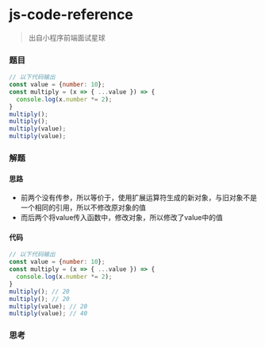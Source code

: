 # js-code-reference

> 出自小程序前端面试星球

### 题目

```javascript
// 以下代码输出
const value = {number: 10};
const multiply = (x => { ...value }) => {
  console.log(x.number *= 2);
}
multiply();
multiply();
multiply(value);
multiply(value);
```



### 解题

#### 思路

* 前两个没有传参，所以等价于，使用扩展运算符生成的新对象，与旧对象不是一个相同的引用，所以不修改原对象的值
* 而后两个将value传入函数中，修改对象，所以修改了value中的值

#### 代码

```javascript
// 以下代码输出
const value = {number: 10};
const multiply = (x => { ...value }) => {
  console.log(x.number *= 2);
}
multiply(); // 20
multiply(); // 20
multiply(value); // 20
multiply(value); // 40
```



### 思考
